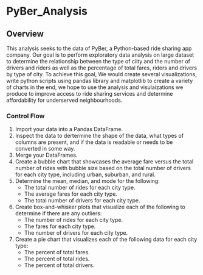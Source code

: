 # PyBer_Analysis
## Overview
This analysis seeks to the data of PyBer, a Python-based ride sharing app company. Our goal is to perform exploratory data analysis on large dataset to determine the relationship between the type of ciity and the number of drivers and riders as well as the percentage of total fares, riders and drivers by type of city. To achieve this goal, We would create several visualizations, write python scripts using pandas library and matplotlib to create a variety of charts in the end, we hope to use the analysis and visulaizations we produce to improve access to ride sharing services and determine affordability for underserved neighbourhoods. 

### Control Flow
1. Import your data into a Pandas DataFrame.
2. Inspect the data to dertermine the shape of the data, what types of columns are present, and if the data is readable or needs to be converted in some way.
3. Merge your DataFrames.
4. Create a bubble chart that showcases the average fare versus the total number of rides with bubble size based on the total number of drivers for each city type, including urban, suburban, and rural.
5. Determine the mean, median, and mode for the following:
    - The total number of rides for each city type.
    - The average fares for each city type.
    - The total number of drivers for each city type.
6. Create box-and-whisker plots that visualize each of the following to determine if there are any outliers:
    - The number of rides for each city type.
    - The fares for each city type.
    - The number of drivers for each city type.
7. Create a pie chart that visualizes each of the following data for each city type:
    - The percent of total fares.
    - The percent of total rides.
    - The percent of total drivers.













